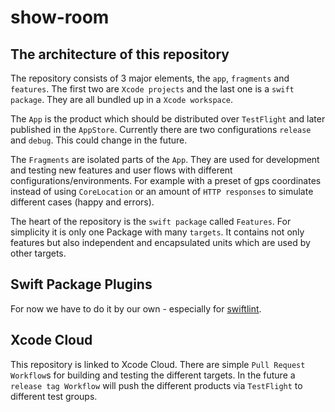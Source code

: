 # show-room

## The architecture of this repository

The repository consists of 3 major elements, the `app`, `fragments` and `features`.
The first two are `Xcode projects` and the last one is a `swift package`. They are all bundled up in a 
`Xcode workspace`. 

The `App` is the product which should be distributed over `TestFlight` and later published in the `AppStore`.
Currently there are two configurations `release` and `debug`. This could change in the future.

The `Fragments` are isolated parts of the `App`. They are used for development and testing new features and user flows with different
configurations/environments. For example with a preset of gps coordinates instead of using `CoreLocation` or an amount of `HTTP responses`
to simulate different cases (happy and errors).

The heart of the repository is the `swift package` called `Features`. For simplicity it is only one Package with many `targets`.
It contains not only features but also independent and encapsulated units which are used by other targets.

## Swift Package Plugins

For now we have to do it by our own - especially for [swiftlint](https://github.com/realm/SwiftLint).

## Xcode Cloud

This repository is linked to Xcode Cloud. There are simple `Pull Request Workflow`s for building and testing the different targets.
In the future a `release tag Workflow` will push the different products via `TestFlight` to different test groups.
